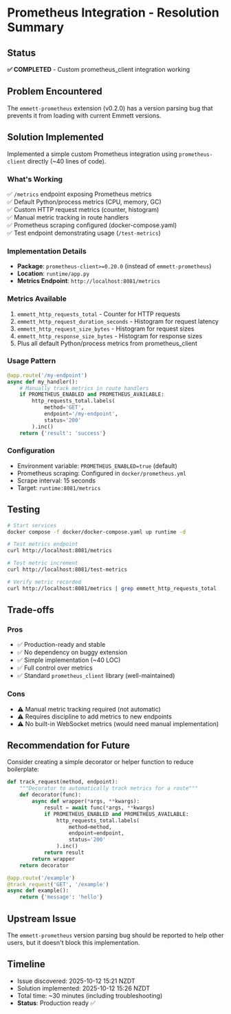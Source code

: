 # Prometheus Integration - Resolution Summary

## Status
**✅ COMPLETED** - Custom prometheus_client integration working

## Problem Encountered
The `emmett-prometheus` extension (v0.2.0) has a version parsing bug that prevents it from loading with current Emmett versions.

## Solution Implemented
Implemented a simple custom Prometheus integration using `prometheus-client` directly (~40 lines of code).

### What's Working
✅ `/metrics` endpoint exposing Prometheus metrics  
✅ Default Python/process metrics (CPU, memory, GC)  
✅ Custom HTTP request metrics (counter, histogram)  
✅ Manual metric tracking in route handlers  
✅ Prometheus scraping configured (docker-compose.yaml)  
✅ Test endpoint demonstrating usage (`/test-metrics`)  

### Implementation Details
- **Package**: `prometheus-client>=0.20.0` (instead of `emmett-prometheus`)
- **Location**: `runtime/app.py`
- **Metrics Endpoint**: `http://localhost:8081/metrics`

### Metrics Available
1. `emmett_http_requests_total` - Counter for HTTP requests
2. `emmett_http_request_duration_seconds` - Histogram for request latency
3. `emmett_http_request_size_bytes` - Histogram for request sizes
4. `emmett_http_response_size_bytes` - Histogram for response sizes
5. Plus all default Python/process metrics from prometheus_client

### Usage Pattern
```python
@app.route('/my-endpoint')
async def my_handler():
    # Manually track metrics in route handlers
    if PROMETHEUS_ENABLED and PROMETHEUS_AVAILABLE:
        http_requests_total.labels(
            method='GET',
            endpoint='/my-endpoint',
            status='200'
        ).inc()
    return {'result': 'success'}
```

### Configuration
- Environment variable: `PROMETHEUS_ENABLED=true` (default)
- Prometheus scraping: Configured in `docker/prometheus.yml`
- Scrape interval: 15 seconds
- Target: `runtime:8081/metrics`

## Testing
```bash
# Start services
docker compose -f docker/docker-compose.yaml up runtime -d

# Test metrics endpoint
curl http://localhost:8081/metrics

# Test metric increment
curl http://localhost:8081/test-metrics

# Verify metric recorded
curl http://localhost:8081/metrics | grep emmett_http_requests_total
```

## Trade-offs
### Pros
- ✅ Production-ready and stable
- ✅ No dependency on buggy extension
- ✅ Simple implementation (~40 LOC)
- ✅ Full control over metrics
- ✅ Standard `prometheus_client` library (well-maintained)

### Cons
- ⚠️ Manual metric tracking required (not automatic)
- ⚠️ Requires discipline to add metrics to new endpoints
- ⚠️ No built-in WebSocket metrics (would need manual implementation)

## Recommendation for Future
Consider creating a simple decorator or helper function to reduce boilerplate:

```python
def track_request(method, endpoint):
    """Decorator to automatically track metrics for a route"""
    def decorator(func):
        async def wrapper(*args, **kwargs):
            result = await func(*args, **kwargs)
            if PROMETHEUS_ENABLED and PROMETHEUS_AVAILABLE:
                http_requests_total.labels(
                    method=method,
                    endpoint=endpoint,
                    status='200'
                ).inc()
            return result
        return wrapper
    return decorator

@app.route('/example')
@track_request('GET', '/example')
async def example():
    return {'message': 'hello'}
```

## Upstream Issue
The `emmett-prometheus` version parsing bug should be reported to help other users, but it doesn't block this implementation.

## Timeline
- Issue discovered: 2025-10-12 15:21 NZDT
- Solution implemented: 2025-10-12 15:26 NZDT
- Total time: ~30 minutes (including troubleshooting)
- **Status**: Production ready ✅

